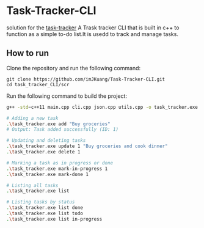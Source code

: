 # Task-Tracker-CLI


solution for the [task-tracker](https://roadmap.sh/projects/task-tracker)
A Trask tracker CLI that is built in c++ to function as a simple to-do list.It is usedd to track and manage tasks. 

## How to run

Clone the repository and run the following command:

```
git clone https://github.com/imJKuang/Task-Tracker-CLI.git
cd task_tracker_CLI/scr
```

Run the following command to build the project:

```bash
g++ -std=c++11 main.cpp cli.cpp json.cpp utils.cpp -o task_tracker.exe

# Adding a new task
.\task_tracker.exe add "Buy groceries"
# Output: Task added successfully (ID: 1)

# Updating and deleting tasks
.\task_tracker.exe update 1 "Buy groceries and cook dinner"
.\task_tracker.exe delete 1

# Marking a task as in progress or done
.\task_tracker.exe mark-in-progress 1
.\task_tracker.exe mark-done 1

# Listing all tasks
.\task_tracker.exe list

# Listing tasks by status
.\task_tracker.exe list done
.\task_tracker.exe list todo
.\task_tracker.exe list in-progress